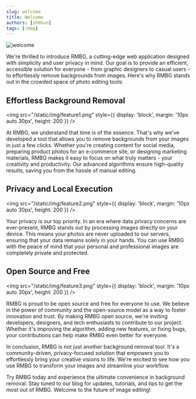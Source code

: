 ```yaml
---
slug: welcome
title: Welcome
authors: [zhbhun]
tags: [rmbg]
---
```


![welcome](/static/img/hero.png)

We're thrilled to introduce RMBG, a cutting-edge web application designed with simplicity and user privacy in mind.  Our goal is to provide an efficient, accessible solution for everyone - from graphic designers to casual users - to effortlessly remove backgrounds from images.  Here's why RMBG stands out in the crowded space of photo editing tools:


## Effortless Background Removal

<img
  src="/static/img/feature1.png"
  style={{
    display: 'block',
    margin: '10px auto 30px',
    height: 200
  }}
/>

At RMBG, we understand that time is of the essence.  That's why we've developed a tool that allows you to remove backgrounds from your images in just a few clicks.  Whether you're creating content for social media, preparing product photos for an e-commerce site, or designing marketing materials, RMBG makes it easy to focus on what truly matters - your creativity and productivity.  Our advanced algorithms ensure high-quality results, saving you from the hassle of manual editing.

## Privacy and Local Execution

<img
  src="/static/img/feature2.png"
  style={{
    display: 'block',
    margin: '10px auto 30px',
    height: 200
  }}
/>

Your privacy is our top priority.  In an era where data privacy concerns are ever-present, RMBG stands out by processing images directly on your device.  This means your photos are never uploaded to our servers, ensuring that your data remains solely in your hands.  You can use RMBG with the peace of mind that your personal and professional images are completely private and protected.

## Open Source and Free

<img
  src="/static/img/feature3.png"
  style={{
    display: 'block',
    margin: '10px auto 30px',
    height: 200
  }}
/>

RMBG is proud to be open source and free for everyone to use.  We believe in the power of community and the open-source model as a way to foster innovation and trust.  By making RMBG open source, we're inviting developers, designers, and tech enthusiasts to contribute to our project.  Whether it's improving the algorithm, adding new features, or fixing bugs, your contributions can help make RMBG even better for everyone.

In conclusion, RMBG is not just another background removal tool.  It's a community-driven, privacy-focused solution that empowers you to effortlessly bring your creative visions to life.  We're excited to see how you use RMBG to transform your images and streamline your workflow.

Try RMBG today and experience the ultimate convenience in background removal.  Stay tuned to our blog for updates, tutorials, and tips to get the most out of RMBG.  Welcome to the future of image editing!